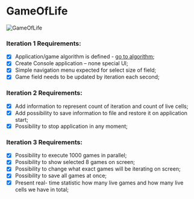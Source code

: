 # GameOfLife

![GameOfLife](https://komornyi.space/static/img/projects/19.png)

### Iteration 1 Requirements: 

- [x]  Application/game algorithm is defined - [go to algorithm](https://en.wikipedia.org/wiki/Conway%27s_Game_of_Life);
- [x] Create Console application – none special UI;
- [x] Simple navigation menu expected for select size of field;
- [x] Game field needs to be updated by iteration each second;

### Iteration 2 Requirements:

- [x] Add information to represent count of iteration and count of live cells;
- [x] Add possibility to save information to file and restore it on application start;
- [x] Possibility to stop application in any moment;

### Iteration 3 Requirements:
- [x] Possibility to execute 1000 games in parallel;
- [x] Possibility to show selected 8 games on screen;
- [x] Possibility to change what exact games will be iterating on screen;
- [x] Possibility to save all games at once;
- [x] Present real- time statistic how many live games and how many live cells we have in total;
